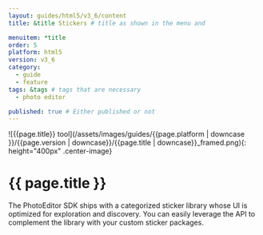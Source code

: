 ```yaml
---
layout: guides/html5/v3_6/content
title: &title Stickers # title as shown in the menu and 

menuitem: *title
order: 5
platform: html5
version: v3_6
category: 
  - guide
  - feature
tags: &tags # tags that are necessary
  - photo editor 

published: true # Either published or not 
---
```

![{{page.title}} tool](/assets/images/guides/{{page.platform | downcase }}/{{page.version | downcase}}/{{page.title | downcase}}_framed.png){: height="400px" .center-image}

# {{ page.title }}

The PhotoEditor SDK ships with a categorized sticker library whose UI is optimized for exploration and discovery. You can easily leverage the API to complement the library with your custom sticker packages.
